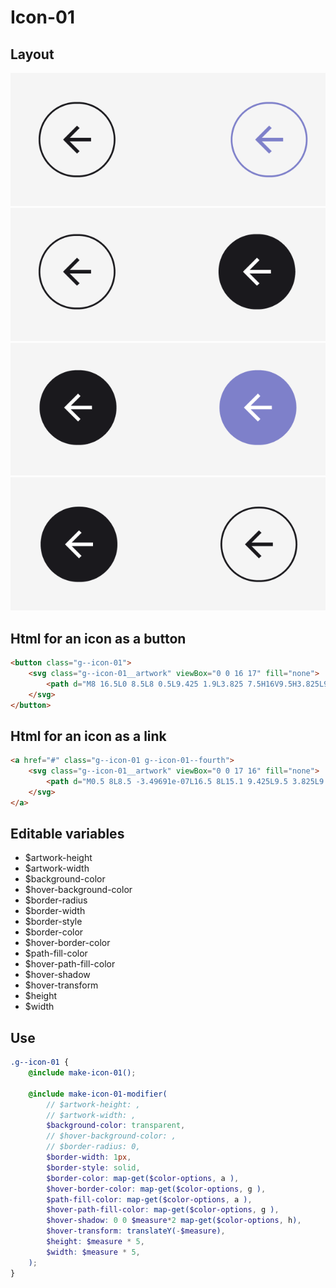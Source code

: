 # Icon-01

## Layout

![alt text][icon-01]
![alt text][icon-01--second]
![alt text][icon-01--third]
![alt text][icon-01--fourth]

[icon-01]: /src/img/global-components/icon/icon-01/g--icon-01.png
[icon-01--second]: /src/img/global-components/icon/icon-01/g--icon-01--second.png
[icon-01--third]: /src/img/global-components/icon/icon-01/g--icon-01--third.png
[icon-01--fourth]: /src/img/global-components/icon/icon-01/g--icon-01--fourth.png

## Html for an icon as a button

```html
<button class="g--icon-01">
    <svg class="g--icon-01__artwork" viewBox="0 0 16 17" fill="none">
        <path d="M8 16.5L0 8.5L8 0.5L9.425 1.9L3.825 7.5H16V9.5H3.825L9.425 15.1L8 16.5Z" fill="#1A191D"/>
    </svg>
</button>
```

## Html for an icon as a link

```html
<a href="#" class="g--icon-01 g--icon-01--fourth">
    <svg class="g--icon-01__artwork" viewBox="0 0 17 16" fill="none">
        <path d="M0.5 8L8.5 -3.49691e-07L16.5 8L15.1 9.425L9.5 3.825L9.5 16L7.5 16L7.5 3.825L1.9 9.425L0.5 8Z" fill="#1A191D"/>
    </svg>
</a>
```

## Editable variables

- $artwork-height
- $artwork-width
- $background-color
- $hover-background-color
- $border-radius
- $border-width
- $border-style
- $border-color
- $hover-border-color
- $path-fill-color
- $hover-path-fill-color
- $hover-shadow
- $hover-transform
- $height
- $width

## Use

```scss
.g--icon-01 {
    @include make-icon-01();

    @include make-icon-01-modifier(
        // $artwork-height: ,
        // $artwork-width: ,
        $background-color: transparent,
        // $hover-background-color: ,
        // $border-radius: 0,
        $border-width: 1px,
        $border-style: solid,
        $border-color: map-get($color-options, a ),
        $hover-border-color: map-get($color-options, g ),
        $path-fill-color: map-get($color-options, a ),
        $hover-path-fill-color: map-get($color-options, g ),
        $hover-shadow: 0 0 $measure*2 map-get($color-options, h),
        $hover-transform: translateY(-$measure),
        $height: $measure * 5,
        $width: $measure * 5,
    );
}
```
